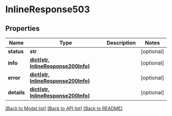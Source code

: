 # InlineResponse503

## Properties
Name | Type | Description | Notes
------------ | ------------- | ------------- | -------------
**status** | **str** |  | [optional] 
**info** | [**dict(str, InlineResponse200Info)**](InlineResponse200Info.md) |  | [optional] 
**error** | [**dict(str, InlineResponse200Info)**](InlineResponse200Info.md) |  | [optional] 
**details** | [**dict(str, InlineResponse200Info)**](InlineResponse200Info.md) |  | [optional] 

[[Back to Model list]](../README.md#documentation-for-models) [[Back to API list]](../README.md#documentation-for-api-endpoints) [[Back to README]](../README.md)

